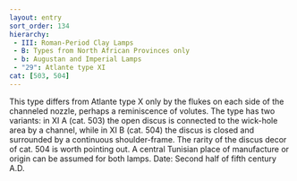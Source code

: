 ```yaml
---
layout: entry
sort_order: 134
hierarchy:
 - III: Roman-Period Clay Lamps
 - B: Types from North African Provinces only
 - b: Augustan and Imperial Lamps
 - "29": Atlante type XI
cat: [503, 504]
---
```


This type differs from Atlante type X only by the flukes on each side of the channeled nozzle, perhaps a reminiscence of volutes. The type has two variants: in XI A (cat. 503) the open discus is connected to the wick-hole area by a channel, while in XI B (cat. 504) the discus is closed and surrounded by a continuous shoulder-frame. The rarity of the discus decor of cat. 504 is worth pointing out. A central Tunisian place of manufacture or origin can be assumed for both lamps. Date: Second half of fifth century A.D.
